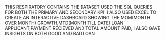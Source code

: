 THIS RESPIRATORY CONTAINS THE DATASET USED THE SQL QUERIES FOR BOTH THE PRIMARY AND SECONDARY KPI'
I ALSO USED EXCEL TO CREATE AN INTERACTIVE DASHBOARD SHOWING  THE  MOM(MONTH OVER MONTH) GROWTH,MTD(MONTH TILL DATE) LOAN APPLICANT,PAYMENT RECIEVED AND TOTAL AMOUNT PAID,
I ALSO GAVE INSIGHTS ON BOTH GOOD AND BAD LOAN 
